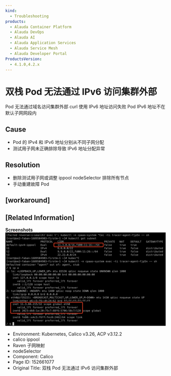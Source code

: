```yaml
---
kind:
  - Troubleshooting
products:
  - Alauda Container Platform
  - Alauda DevOps
  - Alauda AI
  - Alauda Application Services
  - Alauda Service Mesh
  - Alauda Developer Portal
ProductsVersion:
  - 4.1.0,4.2.x
---
```

<!-- A type of document that involves encountering a fault, diagnosing it, performing root cause analysis, and providing solutions. -->

# 双栈 Pod 无法通过 IPv6 访问集群外部

Pod 无法通过域名访问集群外部 curl 使用 IPv6 地址访问失败 Pod IPv6 地址不在默认子网网段内

## Cause
- Pod 的 IPv4 和 IPv6 地址分别从不同子网分配
- 测试用子网未正确排除导致 IPv6 地址分配异常

## Resolution
- 删除测试用子网或调整 ippool nodeSelector 排除所有节点
- 手动重建故障 Pod

## [workaround]

## [Related Information]
**Screenshots**
![](assets/shuang-zhan-pod-wu-fa-tong-guo-ipv6-fang-wen-ji-qun-wai-bu/151304_image-2023-07-18-21-52-31-526_1.png)
- Environment: Kubernetes, Calico v3.26, ACP v3.12.2
- calico ippool
- Raven 子网映射
- nodeSelector
- Component: Calico
- Page ID: 152661077
- Original Title: 双栈 Pod 无法通过 IPv6 访问集群外部
